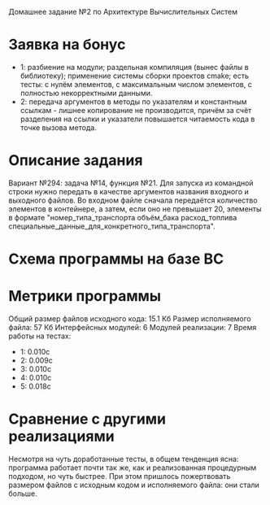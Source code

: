 Домашнее задание №2 по Архитектуре Вычислительных Систем

# Заявка на бонус
- 1: разбиение на модули; раздельная компиляция (вынес файлы в библиотеку); применение системы сборки проектов cmake; есть тесты: с нулём элементов, с максимальным числом элементов, с полностью некорректными данными.
- 2: передача аргументов в методы по указателям и константным ссылкам - лишнее копирование не производится, причём за счёт разделения на ссылки и указатели повышается читаемость кода в точке вызова метода.

# Описание задания
Вариант №294: задача №14, функция №21. Для запуска из командной строки нужно передать в качестве аргументов названия входного и выходного файлов. Во входном файле сначала передаётся количество элементов в контейнере, а затем, если оно не превышает 20, элементы в формате "номер_типа_транспорта объём_бака расход_топлива специальные_данные_для_конкретного_типа_транспорта".

# Схема программы на базе ВС


# Метрики программы
Общий размер файлов исходного кода: 15.1 Кб
Размер исполняемого файла: 57 Кб
Интерфейсных модулей: 6
Модулей реализации: 7
Время работы на тестах:
- 1: 0.010с
- 2: 0.009с
- 3: 0.010с
- 4: 0.010с
- 5: 0.018с

# Сравнение с другими реализациями
Несмотря на чуть доработанные тесты, в общем тенденция ясна: программа работает почти так же, как и реализованная процедурным подходом, но чуть быстрее. При этом пришлось пожертвовать размером файлов с исходным кодом и исполняемого файла: они стали больше.
